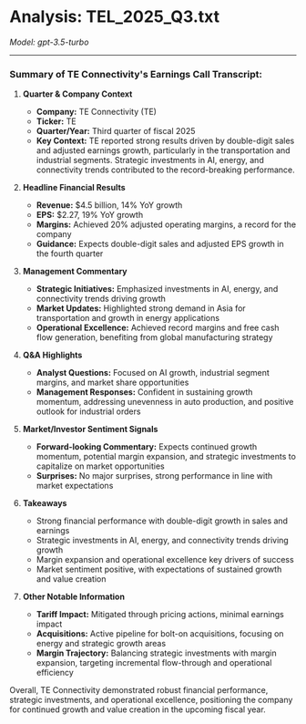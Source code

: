 # Analysis: TEL_2025_Q3.txt

*Model: gpt-3.5-turbo*

---

### Summary of TE Connectivity's Earnings Call Transcript:

1. **Quarter & Company Context**
   - **Company:** TE Connectivity (TE)
   - **Ticker:** TE
   - **Quarter/Year:** Third quarter of fiscal 2025
   - **Key Context:** TE reported strong results driven by double-digit sales and adjusted earnings growth, particularly in the transportation and industrial segments. Strategic investments in AI, energy, and connectivity trends contributed to the record-breaking performance.

2. **Headline Financial Results**
   - **Revenue:** $4.5 billion, 14% YoY growth
   - **EPS:** $2.27, 19% YoY growth
   - **Margins:** Achieved 20% adjusted operating margins, a record for the company
   - **Guidance:** Expects double-digit sales and adjusted EPS growth in the fourth quarter

3. **Management Commentary**
   - **Strategic Initiatives:** Emphasized investments in AI, energy, and connectivity trends driving growth
   - **Market Updates:** Highlighted strong demand in Asia for transportation and growth in energy applications
   - **Operational Excellence:** Achieved record margins and free cash flow generation, benefiting from global manufacturing strategy

4. **Q&A Highlights**
   - **Analyst Questions:** Focused on AI growth, industrial segment margins, and market share opportunities
   - **Management Responses:** Confident in sustaining growth momentum, addressing unevenness in auto production, and positive outlook for industrial orders

5. **Market/Investor Sentiment Signals**
   - **Forward-looking Commentary:** Expects continued growth momentum, potential margin expansion, and strategic investments to capitalize on market opportunities
   - **Surprises:** No major surprises, strong performance in line with market expectations

6. **Takeaways**
   - Strong financial performance with double-digit growth in sales and earnings
   - Strategic investments in AI, energy, and connectivity trends driving growth
   - Margin expansion and operational excellence key drivers of success
   - Market sentiment positive, with expectations of sustained growth and value creation

7. **Other Notable Information**
   - **Tariff Impact:** Mitigated through pricing actions, minimal earnings impact
   - **Acquisitions:** Active pipeline for bolt-on acquisitions, focusing on energy and strategic growth areas
   - **Margin Trajectory:** Balancing strategic investments with margin expansion, targeting incremental flow-through and operational efficiency

Overall, TE Connectivity demonstrated robust financial performance, strategic investments, and operational excellence, positioning the company for continued growth and value creation in the upcoming fiscal year.